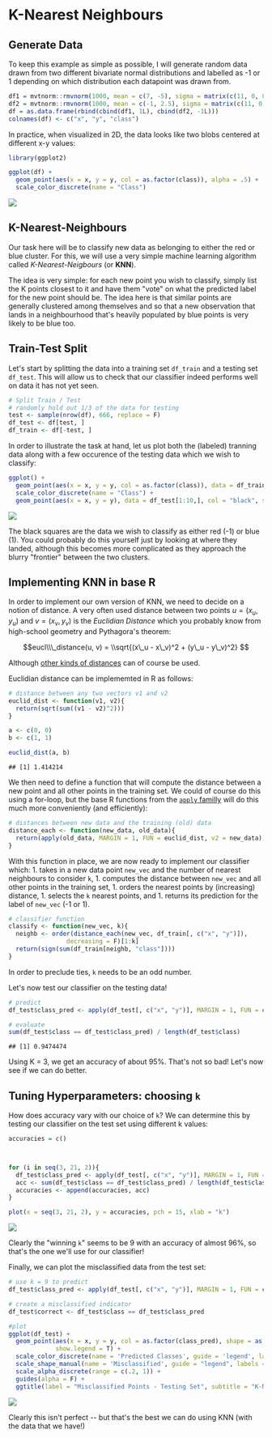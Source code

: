 K-Nearest Neighbours
================

Generate Data
-------------

To keep this example as simple as possible, I will generate random data drawn from two different bivariate normal distributions and labelled as -1 or 1 depending on which distribution each datapoint was drawn from.

``` r
df1 = mvtnorm::rmvnorm(1000, mean = c(7, -5), sigma = matrix(c(11, 0, 0, 11), 2, 2))
df2 = mvtnorm::rmvnorm(1000, mean = c(-1, 2.5), sigma = matrix(c(11, 0, 0, 11), 2, 2))
df = as.data.frame(rbind(cbind(df1, 1L), cbind(df2, -1L)))
colnames(df) <- c("x", "y", "class")
```

In practice, when visualized in 2D, the data looks like two blobs centered at different x-y values:

``` r
library(ggplot2)

ggplot(df) +
  geom_point(aes(x = x, y = y, col = as.factor(class)), alpha = .5) +
  scale_color_discrete(name = "Class")
```

![](KNN_files/figure-markdown_github/viz-1.png)

K-Nearest-Neighbours
--------------------

Our task here will be to classify new data as belonging to either the red or blue cluster. For this, we will use a very simple machine learning algorithm called *K-Nearest-Neigbours* (or **KNN**).

The idea is very simple: for each new point you wish to classify, simply list the K points closest to it and have them "vote" on what the predicted label for the new point should be. The idea here is that similar points are generally clustered among themselves and so that a new observation that lands in a neighbourhood that's heavily populated by blue points is very likely to be blue too.

Train-Test Split
----------------

Let's start by splitting the data into a training set `df_train` and a testing set `df_test`. This will allow us to check that our classifier indeed performs well on data it has not yet seen.

``` r
# Split Train / Test
# randomly hold out 1/3 of the data for testing
test <- sample(nrow(df), 666, replace = F) 
df_test <- df[test, ]
df_train <- df[-test, ]
```

In order to illustrate the task at hand, let us plot both the (labeled) tranning data along with a few occurence of the testing data which we wish to classify:

``` r
ggplot() +
  geom_point(aes(x = x, y = y, col = as.factor(class)), data = df_train, alpha = .25) +
  scale_color_discrete(name = "Class") +
  geom_point(aes(x = x, y = y), data = df_test[1:10,], col = "black", shape = 15)
```

![](KNN_files/figure-markdown_github/unnamed-chunk-1-1.png)

The black squares are the data we wish to classify as either red (-1) or blue (1). You could probably do this yourself just by looking at where they landed, although this becomes more complicated as they approach the blurry "frontier" between the two clusters.

Implementing KNN in base R
--------------------------

In order to implement our own version of KNN, we need to decide on a notion of distance. A very often used distance between two points *u* = (*x*<sub>*u*</sub>, *y*<sub>*u*</sub>) and *v* = (*x*<sub>*v*</sub>, *y*<sub>*v*</sub>) is the *Euclidian Distance* which you probably know from high-school geometry and Pythagora's theorem:

$$eucl\\\_distance(u, v) =  \\sqrt{(x\_u - x\_v)^2 + (y\_u - y\_v)^2} $$

Although [other kinds of distances](link.com) can of course be used.

Euclidian distance can be implememted in R as follows:

``` r
# distance between any two vectors v1 and v2
euclid_dist <- function(v1, v2){
  return(sqrt(sum((v1 - v2)^2)))
}

a <- c(0, 0)
b <- c(1, 1)

euclid_dist(a, b)
```

    ## [1] 1.414214

We then need to define a function that will compute the distance between a new point and all other points in the training set. We could of course do this using a for-loop, but the base R functions from the [`apply` familly](coollink.com) will do this much more conveniently (and efficiently):

``` r
# distances between new data and the training (old) data
distance_each <- function(new_data, old_data){
  return(apply(old_data, MARGIN = 1, FUN = euclid_dist, v2 = new_data))
}
```

With this function in place, we are now ready to implement our classifier which: 1. takes in a new data point `new_vec` and the number of nearest neighbours to consider `k`, 1. computes the distance between `new_vec` and all other points in the training set, 1. orders the nearest points by (increasing) distance, 1. selects the `k` nearest points, and 1. returns its prediction for the label of `new_vec` (-1 or 1).

``` r
# classifier function
classify <- function(new_vec, k){
  neighb <- order(distance_each(new_vec, df_train[, c("x", "y")]),
                decreasing = F)[1:k]
  return(sign(sum(df_train[neighb, "class"])))
}
```

In order to preclude ties, `k` needs to be an odd number.

Let's now test our classifier on the testing data!

``` r
# predict
df_test$class_pred <- apply(df_test[, c("x", "y")], MARGIN = 1, FUN = classify, k = 3)

# evaluate
sum(df_test$class == df_test$class_pred) / length(df_test$class)
```

    ## [1] 0.9474474

Using K = 3, we get an accuracy of about 95%. That's not so bad! Let's now see if we can do better.

Tuning Hyperparameters: choosing `k`
------------------------------------

How does accuracy vary with our choice of `k`? We can determine this by testing our classifier on the test set using different k values:

``` r
accuracies = c()



for (i in seq(3, 21, 2)){
  df_test$class_pred <- apply(df_test[, c("x", "y")], MARGIN = 1, FUN = classify, k = i)
  acc <- sum(df_test$class == df_test$class_pred) / length(df_test$class)
  accuracies <- append(accuracies, acc)
}

plot(x = seq(3, 21, 2), y = accuracies, pch = 15, xlab = "k")
```

![](KNN_files/figure-markdown_github/tuning-1.png)

Clearly the "winning `k`" seems to be 9 with an accuracy of almost 96%, so that's the one we'll use for our classifier!

Finally, we can plot the misclassified data from the test set:

``` r
# use k = 9 to predict
df_test$class_pred <- apply(df_test[, c("x", "y")], MARGIN = 1, FUN = classify, k = 9)

# create a misclassified indicator
df_test$correct <- df_test$class == df_test$class_pred

#plot
ggplot(df_test) +
  geom_point(aes(x = x, y = y, col = as.factor(class_pred), shape = as.factor(correct), alpha = as.factor(!correct)),
             show.legend = T) +
  scale_color_discrete(name = 'Predicted Classes', guide = 'legend', labels = c('-1', "1")) +
  scale_shape_manual(name = 'Misclassified', guide = "legend", labels = c("Yes", "No"), values = c(4, 20)) +
  scale_alpha_discrete(range = c(.2, 1)) +
  guides(alpha = F) +
  ggtitle(label = "Misclassified Points - Testing Set", subtitle = "K-Nearest-Neighbours [K = 9]")
```

![](KNN_files/figure-markdown_github/final%20plot-1.png)

Clearly this isn't perfect -- but that's the best we can do using KNN (with the data that we have!)
